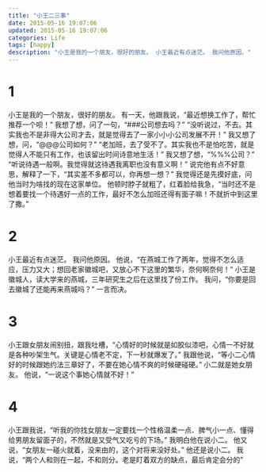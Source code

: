 ```yaml
---
title: "小王二三事"
date: 2015-05-16 19:07:06
updated: 2015-05-16 19:07:06
categories: Life
tags: [happy]
description: "小王是我的一个朋友，很好的朋友。 小王最近有点迷茫。 我问他原因。"
---
```


# 1
小王是我的一个朋友，很好的朋友。
有一天，他跟我说，“最近想换工作了，帮忙推荐一个呗！”
我想了想，问了一句，“###公司想去吗？”
“没听说过，不去。其实我也不是非得大公司才去，就是觉得去了一家小小小公司发展不开！”
我又想了想，问，“@@@公司如何？”
“老加班，去了受不了。其实我也不是怕吃苦，就是觉得人不能只有工作，也该留出时间诗意地生活！”
我又想了想，“%%%公司？”
“听说待遇一般啊。我觉得就这待遇我离职也没有意义啊！”
说完他有点不好意思，解释了一下，“其实差不多都可以，你再想一想？”
我觉得还是先摸好底，问他当时为啥找的现在这家单位。
他顿时脖子就粗了，红着脸给我急，“当时还不是想着要找一个待遇好一点的工作，最好不怎么加班还得有面子嘛！不就折中到这里了撒。”

# 2
小王最近有点迷茫。
我问他原因。
他说，“在燕城工作了两年，觉得不怎么适应，压力又大；想回老家徽城吧，又放心不下这里的繁华，奈何啊奈何！”
小王是徽城人，读大学来的燕城，三年研究生之后在这里找了份工作。
我问，“你要是回去徽城了还能再来燕城吗？”
一言而决。

# 3
小王跟女朋友闹别扭，跟我吐槽，“心情好的时候就是如胶似漆吧，心情一不好就是各种吵架生气。关键是心情老不定，下一秒就爆发了。”
我跟他说，“等小二心情好的时候跟她约法三章好了，不要在她心情不爽的时候硬碰硬。”
小二就是她女朋友。
他说，“一说这个事她心情就不好！”

# 4
小王跟我说，“听我的你找女朋友一定要找一个性格温柔一点、脾气小一点、懂得给男朋友留面子的，不然就是又受气又吃亏的下场。”
我明白他在说小二。
他又说，“女朋友一碰火就着，没来由的，这个对将来没好处。”
他还是说小二。
我说，“两个人和则在一起，不和则分。老是盯着双方的缺点，最后肯定会分的”

